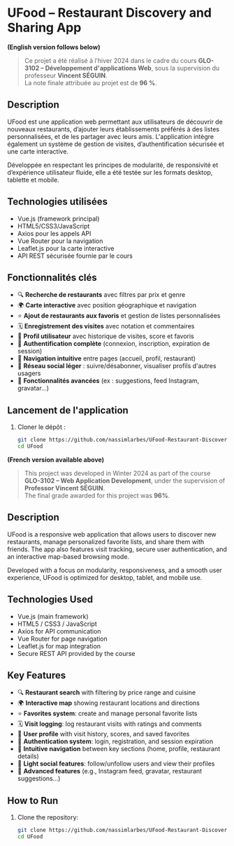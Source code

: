 # UFood – Restaurant Discovery and Sharing App  
**(English version follows below)**

> Ce projet a été réalisé à l’hiver 2024 dans le cadre du cours **GLO-3102 – Développement d'applications Web**, sous la supervision du professeur **Vincent SÉGUIN**.  
> La note finale attribuée au projet est de **96 %**.

## Description

UFood est une application web permettant aux utilisateurs de découvrir de nouveaux restaurants, d’ajouter leurs établissements préférés à des listes personnalisées, et de les partager avec leurs amis. L'application intègre également un système de gestion de visites, d’authentification sécurisée et une carte interactive.

Développée en respectant les principes de modularité, de responsivité et d’expérience utilisateur fluide, elle a été testée sur les formats desktop, tablette et mobile.

## Technologies utilisées

- Vue.js (framework principal)
- HTML5/CSS3/JavaScript
- Axios pour les appels API
- Vue Router pour la navigation
- Leaflet.js pour la carte interactive
- API REST sécurisée fournie par le cours

## Fonctionnalités clés

- 🔍 **Recherche de restaurants** avec filtres par prix et genre
- 🌍 **Carte interactive** avec position géographique et navigation
- ⭐ **Ajout de restaurants aux favoris** et gestion de listes personnalisées
- 🗓️ **Enregistrement des visites** avec notation et commentaires
- 👤 **Profil utilisateur** avec historique de visites, score et favoris
- 🔐 **Authentification complète** (connexion, inscription, expiration de session)
- 🧭 **Navigation intuitive** entre pages (accueil, profil, restaurant)
- 🤝 **Réseau social léger** : suivre/désabonner, visualiser profils d'autres usagers
- 🚀 **Fonctionnalités avancées** (ex : suggestions, feed Instagram, gravatar...)


## Lancement de l'application

1. Cloner le dépôt :
   ```bash
   git clone https://github.com/nassimlarbes/UFood-Restaurant-Discovery-and-Sharing-App-.git
   cd UFood

**(French version available above)**

> This project was developed in Winter 2024 as part of the course **GLO-3102 – Web Application Development**, under the supervision of **Professor Vincent SÉGUIN**.  
> The final grade awarded for this project was **96%**.

## Description

UFood is a responsive web application that allows users to discover new restaurants, manage personalized favorite lists, and share them with friends. The app also features visit tracking, secure user authentication, and an interactive map-based browsing mode.

Developed with a focus on modularity, responsiveness, and a smooth user experience, UFood is optimized for desktop, tablet, and mobile use.

## Technologies Used

- Vue.js (main framework)
- HTML5 / CSS3 / JavaScript
- Axios for API communication
- Vue Router for page navigation
- Leaflet.js for map integration
- Secure REST API provided by the course

## Key Features

- 🔍 **Restaurant search** with filtering by price range and cuisine
- 🌍 **Interactive map** showing restaurant locations and directions
- ⭐ **Favorites system**: create and manage personal favorite lists
- 🗓️ **Visit logging**: log restaurant visits with ratings and comments
- 👤 **User profile** with visit history, scores, and saved favorites
- 🔐 **Authentication system**: login, registration, and session expiration
- 🧭 **Intuitive navigation** between key sections (home, profile, restaurant details)
- 🤝 **Light social features**: follow/unfollow users and view their profiles
- 🚀 **Advanced features** (e.g., Instagram feed, gravatar, restaurant suggestions...)


## How to Run

1. Clone the repository:
   ```bash
   git clone https://github.com/nassimlarbes/UFood-Restaurant-Discovery-and-Sharing-App-.git
   cd UFood

